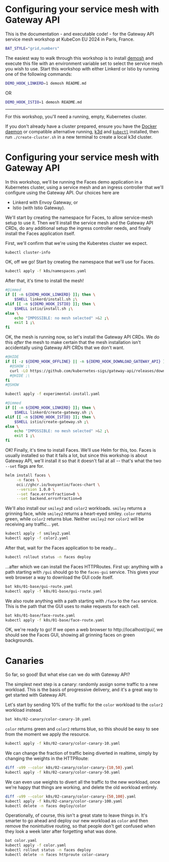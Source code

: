 # Configuring your service mesh with Gateway API

This is the documentation - and executable code! - for the Gateway API
service mesh workshop at KubeCon EU 2024 in Paris, France.

<!--
Things in Markdown comments are safe to ignore when reading this later. When
executing this with [demosh], things after the horizontal rule below (which
is just before a commented `@SHOW` directive) will get displayed.
-->

<!-- set -e >
<!-- @import demosh/check-requirements.sh -->

```bash
BAT_STYLE="grid,numbers"
```

<!-- @SKIP -->

The easiest way to walk through this workshop is to install [demosh] and
execute this file with an environment variable set to select the service
mesh you wish to use. Start this workshop with either Linkerd or Istio by
running one of the following commands:

[demosh]: https://github.com/BuoyantIO/demosh

```sh
DEMO_HOOK_LINKERD=1 demosh README.md
```

OR

```sh
DEMO_HOOK_ISTIO=1 demosh README.md
```

---

For this workshop, you'll need a running, empty, Kubernetes cluster.

If you don't already have a cluster prepared, ensure you have the
[Docker daemon] or compatible alternative running, [k3d] and [`kubectl`]
installed, then run `./create-cluster.sh` in a new terminal to create a
local k3d cluster.

[Docker daemon]: https://docs.docker.com/config/daemon/start/
[`kubectl`]: https://kubernetes.io/docs/tasks/tools/#kubectl
[k3d]: https://k3d.io/

<!-- @SHOW -->
<!-- @clear -->

# Configuring your service mesh with Gateway API

In this workshop, we'll be running the Faces demo application in a Kubernetes
cluster, using a service mesh and an ingress controller that we'll configure
using the Gateway API. Our choices here are

- Linkerd with Envoy Gateway, or
- Istio (with Istio Gateway).

We'll start by creating the namespace for Faces, to allow service-mesh setup
to use it. Then we'll install the service mesh and the Gateway API CRDs, do
any additional setup the ingress controller needs, and finally install the
Faces application itself.

<!-- @wait -->

First, we'll confirm that we're using the Kuberetes cluster we expect.

```bash
kubectl cluster-info
```

<!-- @wait -->

OK, off we go! Start by creating the namespace that we'll use for Faces.

```sh
kubectl apply -f k8s/namespaces.yaml
```

After that, it's time to install the mesh!

```bash
#@immed
if [[ -n ${DEMO_HOOK_LINKERD} ]]; then \
    $SHELL linkerd/install.sh ;\
elif [[ -n ${DEMO_HOOK_ISTIO} ]]; then \
    $SHELL istio/install.sh ;\
else \
    echo "IMPOSSIBLE: no mesh selected" >&2 ;\
    exit 1 ;\
fi
```

<!-- @wait_clear -->

OK, the mesh is running now, so let's install the Gateway API CRDs. We do this
_after_ the mesh to make certain that the mesh installation isn't accidentally
using Gateway API CRDs that we don't want.

```bash
#@HIDE
if [[ -z ${DEMO_HOOK_OFFLINE} || -n ${DEMO_HOOK_DOWNLOAD_GATEWAY_API} ]]; then \
  #@SHOW ;\
  curl -LO https://github.com/kubernetes-sigs/gateway-api/releases/download/v1.0.0/experimental-install.yaml ;\
  #@HIDE ;\
fi
#@SHOW

kubectl apply -f experimental-install.yaml
```

```bash
#@immed
if [[ -n ${DEMO_HOOK_LINKERD} ]]; then \
    $SHELL linkerd/create-gateway.sh ;\
elif [[ -n ${DEMO_HOOK_ISTIO} ]]; then \
    $SHELL istio/create-gateway.sh ;\
else \
    echo "IMPOSSIBLE: no mesh selected" >&2 ;\
    exit 1 ;\
fi
```

<!-- @wait_clear -->

OK! Finally, it's time to install Faces. We'll use Helm for this, too.
Faces is usually installed so that it fails a lot, but since this workshop
is about Gateway API, we'll install it so that it doesn't fail at all --
that's what the two `--set` flags are for.

```bash
helm install faces \
     -n faces \
     oci://ghcr.io/buoyantio/faces-chart \
     --version 1.0.0 \
     --set face.errorFraction=0 \
     --set backend.errorFraction=0
```

We'll also install our `smiley2` and `color2` workloads. `smiley` returns a
grinning face, while `smiley2` returns a heart-eyed smiley. `color` returns
green, while `color2` returns blue. Neither `smiley2` nor `color2` will be
receiving any traffic... yet.

```bash
kubectl apply -f smiley2.yaml
kubectl apply -f color2.yaml
```

After that, wait for the Faces application to be ready...

```bash
kubectl rollout status -n faces deploy
```

...after which we can install the Faces HTTPRoutes. First up: anything with a
path starting with `/gui` should go to the `faces-gui` service. This gives
your web browser a way to download the GUI code itself.

```bash
bat k8s/01-base/gui-route.yaml
kubectl apply -f k8s/01-base/gui-route.yaml
```

We also route anything with a path starting with `/face` to the `face`
service. This is the path that the GUI uses to make requests for each cell.

```bash
bat k8s/01-base/face-route.yaml
kubectl apply -f k8s/01-base/face-route.yaml
```

OK, we're ready to go! If we open a web browser to http://localhost/gui/, we
should see the Faces GUI, showing all grinning faces on green backgrounds.

<!-- @wait_clear -->

# Canaries

So far, so good! But what else can we do with Gateway API?

The simplest next step is a canary: randomly assign some traffic to a new
workload. This is the basis of progressive delivery, and it's a great way to
get started with Gateway API.

Let's start by sending 10% of the traffic for the `color` workload to the
`color2` workload instead.

```bash
bat k8s/02-canary/color-canary-10.yaml
```

`color` returns green and `color2` returns blue, so this should be easy to see
from the moment we apply the resource.

```bash
kubectl apply -f k8s/02-canary/color-canary-10.yaml
```

We can change the fraction of traffic being diverted in realtime, simply by
changing the weights in the HTTPRoute:

```bash
diff -u99 --color k8s/02-canary/color-canary-{10,50}.yaml
kubectl apply -f k8s/02-canary/color-canary-50.yaml
```

We can even use weights to divert all the traffic to the new workload, once
we're happy that things are working, and delete the old workload entirely.

```bash
diff -u99 --color k8s/02-canary/color-canary-{50,100}.yaml
kubectl apply -f k8s/02-canary/color-canary-100.yaml
kubectl delete -n faces deploy/color
```

Operationally, of course, this isn't a great state to leave things in. It's
smarter to go ahead and deploy our new workload as `color` and then remove the
nonintuitive routing, so that people don't get confused when they look a week
later after forgetting what was done.

```bash
bat color.yaml
kubectl apply -f color.yaml
kubectl rollout status -n faces deploy
kubectl delete -n faces httproute color-canary
```
